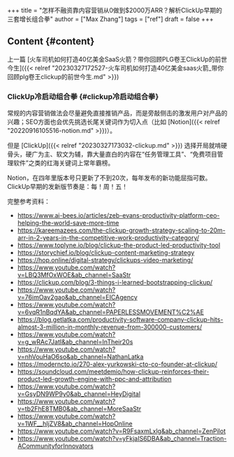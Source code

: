 +++
title = "怎样不融资靠内容营销从0做到$2000万ARR？解析ClickUp早期的三套增长组合拳"
author = ["Max Zhang"]
tags = ["ref"]
draft = false
+++

## Content {#content}

上一篇 [火车司机如何打造40亿美金SaaS火箭？带你回顾PLG卷王ClickUp的前世今生]({{< relref "20230327172527-火车司机如何打造40亿美金saas火箭_带你回顾plg卷王clickup的前世今生.md" >}})


### ClickUp冷启动组合拳 {#clickup冷启动组合拳}

常规的内容营销做法会尽量避免直接推销产品，而是旁敲侧击的激发用户对产品的兴趣；SEO方面也会优先挑选长尾关键词作为切入点（比如 [Notion]({{< relref "20220916105516-notion.md" >}})）。

但是 [ClickUp]({{< relref "20230327173032-clickup.md" >}}) 选择开局就啃硬骨头，硬广为主、软文为辅，靠大量直白的内容在“任务管理工具”、“免费项目管理软件”之类的红海关键词上常年霸榜。

Notion，在四年里版本号只更新了不到20次，每年发布的新功能屈指可数。
ClickUp早期的发新版节奏是：每！周！五！

完整参考资料：

-   <https://www.ai-bees.io/articles/zeb-evans-productivity-platform-ceo-helping-the-world-save-more-time>
-   <https://kareemazees.com/the-clickup-growth-strategy-scaling-to-20m-arr-in-2-years-in-the-competitive-work-productivity-category/>
-   <https://www.toplyne.io/blog/clickup-the-product-led-productivity-tool>
-   <https://storychief.io/blog/clickup-content-marketing-strategy>
-   <https://hop.online/digital-strategy/clickups-video-marketing/>
-   <https://www.youtube.com/watch?v=LBQ3MfOxWOE&ab_channel=SaaStr>
-   <https://clickup.com/blog/3-things-i-learned-bootstrapping-clickup/>
-   <https://www.youtube.com/watch?v=76imOav2gao&ab_channel=EICAgency>
-   <https://www.youtube.com/watch?v=6vqR1nBqdYA&ab_channel=PAPERLESSMOVEMENT%C2%AE>
-   <https://blog.getlatka.com/productivity-software-company-clickup-hits-almost-3-million-in-monthly-revenue-from-300000-customers/>
-   <https://www.youtube.com/watch?v=g_wRAc7JatI&ab_channel=InTheir20s>
-   <https://www.youtube.com/watch?v=nhVouHaO6so&ab_channel=NathanLatka>
-   <https://moderncto.io/270-alex-yurkowski-cto-co-founder-at-clickup/>
-   <https://soundcloud.com/meetdemio/how-clickup-reinforces-their-product-led-growth-engine-with-ppc-and-attribution>
-   <https://www.youtube.com/watch?v=GsyDN9WP9y0&ab_channel=HeyDigital>
-   <https://www.youtube.com/watch?v=tb2FhE8TMB0&ab_channel=MoreSaaStr>
-   <https://www.youtube.com/watch?v=1WF__hIjZV8&ab_channel=HopOnline>
-   <https://www.youtube.com/watch?v=R9FsaxmLxlg&ab_channel=ZenPilot>
-   <https://www.youtube.com/watch?v=yFkjaIS6DBA&ab_channel=Traction-ACommunityforInnovators>
